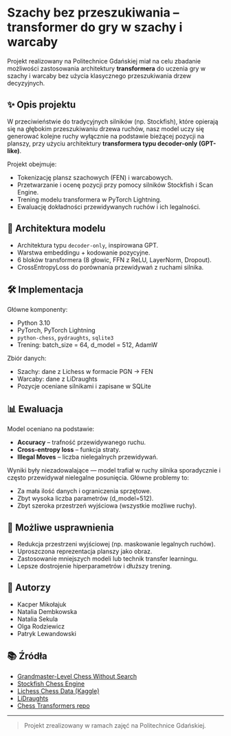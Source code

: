 # Szachy bez przeszukiwania – transformer do gry w szachy i warcaby

Projekt realizowany na Politechnice Gdańskiej miał na celu zbadanie możliwości zastosowania architektury **transformera** do uczenia gry w szachy i warcaby bez użycia klasycznego przeszukiwania drzew decyzyjnych.

## ✨ Opis projektu

W przeciwieństwie do tradycyjnych silników (np. Stockfish), które opierają się na głębokim przeszukiwaniu drzewa ruchów, nasz model uczy się generować kolejne ruchy wyłącznie na podstawie bieżącej pozycji na planszy, przy użyciu architektury **transformera typu decoder-only (GPT-like)**.

Projekt obejmuje:
- Tokenizację plansz szachowych (FEN) i warcabowych.
- Przetwarzanie i ocenę pozycji przy pomocy silników Stockfish i Scan Engine.
- Trening modelu transformera w PyTorch Lightning.
- Ewaluację dokładności przewidywanych ruchów i ich legalności.

## 🧠 Architektura modelu

- Architektura typu `decoder-only`, inspirowana GPT.
- Warstwa embeddingu + kodowanie pozycyjne.
- 6 bloków transformera (8 głowic, FFN z ReLU, LayerNorm, Dropout).
- CrossEntropyLoss do porównania przewidywań z ruchami silnika.

## 🛠️ Implementacja

Główne komponenty:
- Python 3.10
- PyTorch, PyTorch Lightning
- `python-chess`, `pydraughts`, `sqlite3`
- Trening: batch_size = 64, d_model = 512, AdamW

Zbiór danych:
- Szachy: dane z Lichess w formacie PGN → FEN
- Warcaby: dane z LiDraughts
- Pozycje oceniane silnikami i zapisane w SQLite

## 📊 Ewaluacja

Model oceniano na podstawie:
- **Accuracy** – trafność przewidywanego ruchu.
- **Cross-entropy loss** – funkcja straty.
- **Illegal Moves** – liczba nielegalnych przewidywań.

Wyniki były niezadowalające — model trafiał w ruchy silnika sporadycznie i często przewidywał nielegalne posunięcia. Główne problemy to:
- Za mała ilość danych i ograniczenia sprzętowe.
- Zbyt wysoka liczba parametrów (d_model=512).
- Zbyt szeroka przestrzeń wyjściowa (wszystkie możliwe ruchy).


## 🔮 Możliwe usprawnienia

- Redukcja przestrzeni wyjściowej (np. maskowanie legalnych ruchów).
- Uproszczona reprezentacja planszy jako obraz.
- Zastosowanie mniejszych modeli lub technik transfer learningu.
- Lepsze dostrojenie hiperparametrów i dłuższy trening.

## 👥 Autorzy

- Kacper Mikołajuk  
- Natalia Dembkowska  
- Natalia Sekula  
- Olga Rodziewicz  
- Patryk Lewandowski  

## 📚 Źródła

- [Grandmaster-Level Chess Without Search](https://arxiv.org/html/2402.04494v1)
- [Stockfish Chess Engine](https://stockfishchess.org/)
- [Lichess Chess Data (Kaggle)](https://www.kaggle.com/datasets/arevel/chess-games/data)
- [LiDraughts](https://lidraughts.org/)
- [Chess Transformers repo](https://github.com/sgrvinod/chess-transformers)

---

> Projekt zrealizowany w ramach zajęć na Politechnice Gdańskiej.
